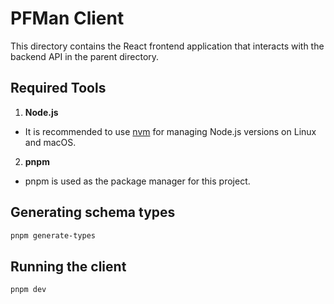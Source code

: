 # PFMan Client

This directory contains the React frontend application that interacts with the backend API in the parent directory.

## Required Tools

1. **Node.js**

  - It is recommended to use [nvm](https://github.com/nvm-sh/nvm) for managing Node.js versions on Linux and macOS.

2. **pnpm**

  - pnpm is used as the package manager for this project.

## Generating schema types

```bash
pnpm generate-types
```

## Running the client

```bash
pnpm dev
```